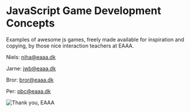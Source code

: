 JavaScript Game Development Concepts
=======

Examples of awesome js games, freely made available for inspiration and copying, by those nice interaction teachers at EAAA.

Niels: [niha@eaaa.dk](mailto:niha@eaaa.dk)

Jarne: [jwb@eaaa.dk](mailto:jwb@eaaa.dk)

Bror: [bror@eaaa.dk](mailto:bror@eaaa.dk)

Per: [pbc@eaaa.dk](mailto:pbc@eaaa.dk)


![Thank you, EAAA](http://cdn.memegenerator.net/instances/400x/31452973.jpg)
